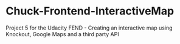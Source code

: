 # Chuck-Frontend-InteractiveMap
Project 5 for the Udacity FEND - Creating an interactive map using Knockout, Google Maps and a third party API
